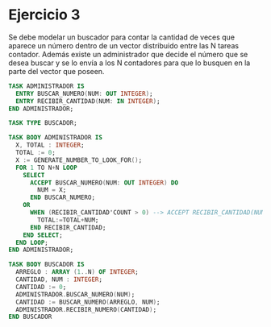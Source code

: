 # Ejercicio 3

Se debe modelar un buscador para contar la cantidad de veces que aparece un número dentro de un vector distribuido entre las N tareas contador. Además existe un administrador que decide el número que se desea buscar y se lo envía a los N contadores para que lo busquen en la parte del vector que poseen.

```ada
TASK ADMINISTRADOR IS
  ENTRY BUSCAR_NUMERO(NUM: OUT INTEGER);
  ENTRY RECIBIR_CANTIDAD(NUM: IN INTEGER);
END ADMINISTRADOR;

TASK TYPE BUSCADOR;

TASK BODY ADMINISTRADOR IS
  X, TOTAL : INTEGER;
  TOTAL := 0;
  X := GENERATE_NUMBER_TO_LOOK_FOR();
  FOR 1 TO N+N LOOP
    SELECT
      ACCEPT BUSCAR_NUMERO(NUM: OUT INTEGER) DO
        NUM = X;
      END BUSCAR_NUMERO;
    OR
      WHEN (RECIBIR_CANTIDAD'COUNT > 0) --> ACCEPT RECIBIR_CANTIDAD(NUM: IN INTEGER) DO
        TOTAL:=TOTAL+NUM;
      END RECIBIR_CANTIDAD;
    END SELECT;
  END LOOP;
END ADMINISTRADOR;

TASK BODY BUSCADOR IS
  ARREGLO : ARRAY (1..N) OF INTEGER;
  CANTIDAD, NUM : INTEGER;
  CANTIDAD := 0;
  ADMINISTRADOR.BUSCAR_NUMERO(NUM);
  CANTIDAD := BUSCAR_NUMERO(ARREGLO, NUM);
  ADMINISTRADOR.RECIBIR_NUMERO(CANTIDAD);
END BUSCADOR
```
